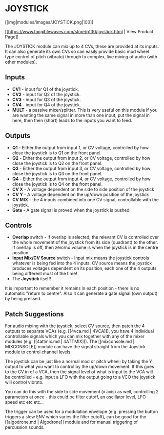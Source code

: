 # JOYSTICK
[[img|modules/images/JOYSTICK.png|100]]

[[https://www.tangiblewaves.com/store/p130/joystick.html | View Product Page]]

The JOYSTICK module can mix up to 4 CVs, these are provided at its inputs. It can also generate its own CVs so can easily provide basic mod wheel type control of pitch (vibrato) through to complex, live mixing of audio (with other modules).

## Inputs

* **CV1** - input for Q1 of the joystick.
* **CV2** - input for Q2 of the joystick.
* **CV3** - input for Q3 of the joystick.
* **CV4** - input for Q4 of the joystick.
* **MULT** - a passive mixer/splitter. This is very useful on this module if you are wanting the same signal in more than one input; put the signal in here, then then (short) leads to the inputs you want to feed.

## Outputs

* **Q1** - Either the output from input 1, or CV voltage,  controlled by how close the joystick is to Q1 on the front panel.
* **Q2** - Either the output from input 2, or CV voltage,  controlled by how close the joystick is to Q2 on the front panel.
* **Q3** - Either the output from input 3, or CV voltage,  controlled by how close the joystick is to Q3 on the front panel.
* **Q4** - Either the output from input 4, or CV voltage,  controlled by how close the joystick is to Q4 on the front panel.
* **CV X** - A voltage dependent on the side to side position of the joystick
* **CV Y** - A voltage dependent on the up/down position of the joystick
* **CV MIX** - the 4 inputs combined into one CV signal, controllable with the joystick.
* **Gate**  - A gate signal is proved when the joystick is pushed

## Controls

* **Overlap** switch - If overlap is selected, the relevant CV is controlled over the whole movement of the joystick from its side (quadrant)  to the other. If overlap is off, then zero/no volume is when the joystick is in the centre position.
* **Input Mix/CV Source** switch - Input mix means the joystick controls whatever is being fed into the 4 inputs. CV source means the joystick produces voltages dependent on its position, each one of the 4 outputs being different most of the time!
* The **Joystick** itself! 

It is important to remember it remains in each position - there is no automatic "return to centre". Also it can generate a gate signal (own output) by being pressed.

## Patch Suggestions

For audio mixing with the joystick, select CV source, then patch the 4 outputs to separate VCAs (e.g. [[4vca.md | 4VCA]]), you have 4 individual controllable signals which you can mix together with any of the mixer modules (e.g. [[4attmix.md | 4ATTMIX]]). The [[mixconsole.md | MIXCONSOLE]] module can have the signal straight from the Joystick module to control channel levels.

The joystick can be just like a normal mod or pitch wheel; by taking the Y output to what you want to control by the up/down movement. If this goes to the CV in of a VCA, then the signal level of what is input to the VCA will be controlled - e.g. input a LFO with the output going to a VCO the joystick will control vibrato.

You can do this with the side to side movement (x axis) as well, controlling 2 parameters at once - this could be filter cutoff, an oscillator level,  LFO speed etc etc etc... 

The trigger can be used for a modulation envelope (e.g. pressing the button triggers a slow ENV which varies the filter cutoff), can be good for the [[algodrone.md | Algodrone]] module and for manual triggering of percussion sounds.
